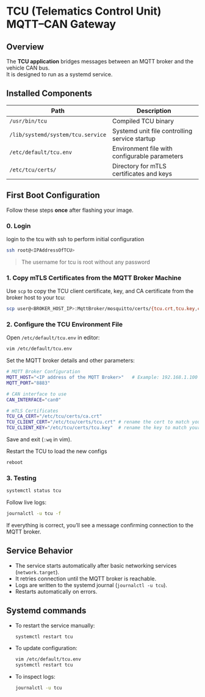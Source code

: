# TCU (Telematics Control Unit) MQTT–CAN Gateway

## Overview
The **TCU application** bridges messages between an MQTT broker and the vehicle CAN bus.  
It is designed to run as a systemd service.  

## Installed Components

| Path | Description |
|------|--------------|
| `/usr/bin/tcu` | Compiled TCU binary |
| `/lib/systemd/system/tcu.service` | Systemd unit file controlling service startup |
| `/etc/default/tcu.env` | Environment file with configurable parameters |
| `/etc/tcu/certs/` | Directory for mTLS certificates and keys |

## First Boot Configuration

Follow these steps **once** after flashing your image.

### 0. Login

login to the tcu with ssh to perform initial configuration

```bash
ssh root@<IPAddressOfTCU>
```
 > The username for tcu is root without any password

### 1. Copy mTLS Certificates from the MQTT Broker Machine

Use `scp` to copy the TCU client certificate, key, and CA certificate from the broker host to your tcu:

```bash
scp user@<BROKER_HOST_IP>:MqttBroker/mosquitto/certs/{tcu.crt,tcu.key,ca.crt} /etc/tcu/certs/
```

### 2. Configure the TCU Environment File

Open `/etc/default/tcu.env` in editor:

```bash
vim /etc/default/tcu.env
```

Set the MQTT broker details and other parameters:

```bash
# MQTT Broker Configuration
MQTT_HOST="<IP address of the MQTT Broker>"   # Example: 192.168.1.100
MQTT_PORT="8883"

# CAN interface to use
CAN_INTERFACE="can0"

# mTLS Certificates
TCU_CA_CERT="/etc/tcu/certs/ca.crt"
TCU_CLIENT_CERT="/etc/tcu/certs/tcu.crt" # rename the cert to match your client cert name
TCU_CLIENT_KEY="/etc/tcu/certs/tcu.key"  # rename the key to match your client key name
```

Save and exit (`:wq` in vim).

Restart the TCU to load the new configs

```bash
reboot
```

### 3. Testing

```bash
systemctl status tcu
```

Follow live logs:

```bash
journalctl -u tcu -f
```

If everything is correct, you’ll see a message confirming connection to the MQTT broker.

## Service Behavior

* The service starts automatically after basic networking services (`network.target`).
* It retries connection until the MQTT broker is reachable.
* Logs are written to the systemd journal (`journalctl -u tcu`).
* Restarts automatically on errors.

## Systemd commands

* To restart the service manually:

  ```bash
  systemctl restart tcu
  ```
* To update configuration:

  ```bash
  vim /etc/default/tcu.env
  systemctl restart tcu
  ```
* To inspect logs:

  ```bash
  journalctl -u tcu
  ```

